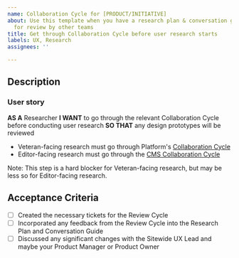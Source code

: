 ```yaml
---
name: Collaboration Cycle for [PRODUCT/INITIATIVE]
about: Use this template when you have a research plan & conversation guide ready
  for review by other teams
title: Get through Collaboration Cycle before user research starts
labels: UX, Research
assignees: ''

---
```


## Description

### User story
**AS A** Researcher
**I WANT** to go through the relevant Collaboration Cycle before  conducting user research
**SO THAT** any design prototypes will be reviewed

- Veteran-facing research must go through Platform's [Collaboration Cycle](https://depo-platform-documentation.scrollhelp.site/collaboration-cycle/)
- Editor-facing research must go through the [CMS Collaboration Cycle](https://github.com/department-of-veterans-affairs/va.gov-team/tree/master/platform/cms/collaboration-cycle)

Note: This step is a hard blocker for Veteran-facing research, but may be less so for Editor-facing research. 

## Acceptance Criteria
- [ ] Created the necessary tickets for the Review Cycle
- [ ] Incorporated any feedback from the Review Cycle into the Research Plan and Conversation Guide
- [ ] Discussed any significant changes with the Sitewide UX Lead and maybe your Product Manager or Product Owner
